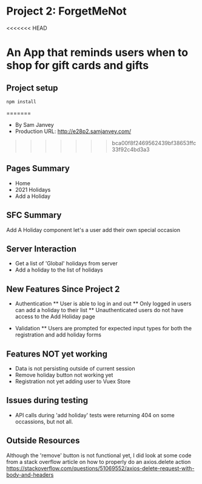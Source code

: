 # Project 2: ForgetMeNot

<<<<<<< HEAD
# An App that reminds users when to shop for gift cards and gifts


## Project setup
```
npm install
```
=======
* By Sam Janvey
* Production URL: http://e28p2.samjanvey.com/
>>>>>>> bca00f8f2469562439bf38653ffc33f92c4bd3a3

## Pages Summary

* Home
* 2021 Holidays
* Add a Holiday

## SFC Summary
Add A Holiday component let's a user add their own special occasion

## Server Interaction
* Get a list of 'Global' holidays from server
* Add a holiday to the list of holidays

## New Features Since Project 2
* Authentication
** User is able to log in and out
** Only logged in users can add a holiday to their list
** Unauthenticated users do not have access to the Add Holiday page

* Validation
** Users are prompted for expected input types for both the registration and add holiday forms

## Features NOT yet working
* Data is not persisting outside of current session
* Remove holiday button not working yet
* Registration not yet adding user to Vuex Store

## Issues during testing
* API calls during 'add holiday' tests were returning 404 on some occassions, but not all. 

## Outside Resources
Although the 'remove' button is not functional yet, I did look at some code from a stack overflow article on how to properly do an axios.delete action
https://stackoverflow.com/questions/51069552/axios-delete-request-with-body-and-headers
